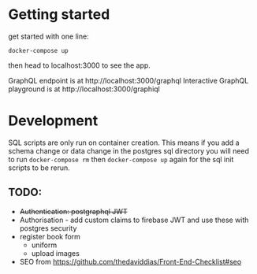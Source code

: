 # Getting started

get started with one line:

`docker-compose up`

then head to localhost:3000 to see the app.

GraphQL endpoint is at http://localhost:3000/graphql
Interactive GraphQL playground is at http://localhost:3000/graphiql

# Development

SQL scripts are only run on container creation. This means if you add a schema
change or data change in the postgres sql directory you will need to run
`docker-compose rm` then `docker-compose up` again for the sql init scripts to
be rerun.

## TODO:
  - ~~Authentication: postgraphql JWT~~
  - Authorisation - add custom claims to firebase JWT and use these with postgres security
  - register book form
    - uniform
    - upload images
  - SEO from https://github.com/thedaviddias/Front-End-Checklist#seo
